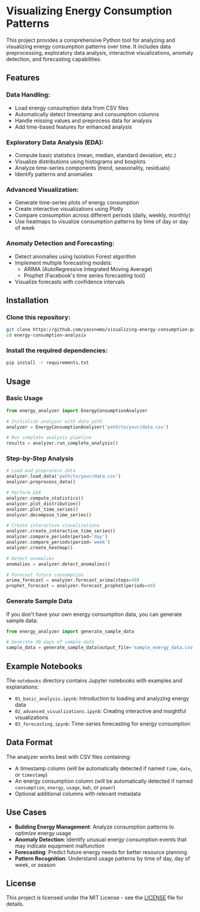 # Visualizing Energy Consumption Patterns


This project provides a comprehensive Python tool for analyzing and visualizing energy consumption patterns over time. It includes data preprocessing, exploratory data analysis, interactive visualizations, anomaly detection, and forecasting capabilities.

## Features

### Data Handling:
- Load energy consumption data from CSV files
- Automatically detect timestamp and consumption columns
- Handle missing values and preprocess data for analysis
- Add time-based features for enhanced analysis

### Exploratory Data Analysis (EDA):
- Compute basic statistics (mean, median, standard deviation, etc.)
- Visualize distributions using histograms and boxplots
- Analyze time-series components (trend, seasonality, residuals)
- Identify patterns and anomalies

### Advanced Visualization:
- Generate time-series plots of energy consumption
- Create interactive visualizations using Plotly
- Compare consumption across different periods (daily, weekly, monthly)
- Use heatmaps to visualize consumption patterns by time of day or day of week

### Anomaly Detection and Forecasting:
- Detect anomalies using Isolation Forest algorithm
- Implement multiple forecasting models:
  - ARIMA (AutoRegressive Integrated Moving Average)
  - Prophet (Facebook's time series forecasting tool)
- Visualize forecasts with confidence intervals

## Installation

### Clone this repository:
```sh
git clone https://github.com/yassnemo/visualizing-energy-consumption-patterns
cd energy-consumption-analysis
```

### Install the required dependencies:
```sh
pip install -r requirements.txt
```

## Usage

### Basic Usage
```python
from energy_analyzer import EnergyConsumptionAnalyzer

# Initialize analyzer with data path
analyzer = EnergyConsumptionAnalyzer('path/to/your/data.csv')

# Run complete analysis pipeline
results = analyzer.run_complete_analysis()
```

### Step-by-Step Analysis
```python
# Load and preprocess data
analyzer.load_data('path/to/your/data.csv')
analyzer.preprocess_data()

# Perform EDA
analyzer.compute_statistics()
analyzer.plot_distribution()
analyzer.plot_time_series()
analyzer.decompose_time_series()

# Create interactive visualizations
analyzer.create_interactive_time_series()
analyzer.compare_periods(period='day')
analyzer.compare_periods(period='week')
analyzer.create_heatmap()

# Detect anomalies
anomalies = analyzer.detect_anomalies()

# Forecast future consumption
arima_forecast = analyzer.forecast_arima(steps=48)
prophet_forecast = analyzer.forecast_prophet(periods=48)
```

### Generate Sample Data
If you don't have your own energy consumption data, you can generate sample data:
```python
from energy_analyzer import generate_sample_data

# Generate 30 days of sample data
sample_data = generate_sample_data(output_file='sample_energy_data.csv', num_days=30)
```

## Example Notebooks
The `notebooks` directory contains Jupyter notebooks with examples and explanations:

- `01_basic_analysis.ipynb`: Introduction to loading and analyzing energy data
- `02_advanced_visualizations.ipynb`: Creating interactive and insightful visualizations
- `03_forecasting.ipynb`: Time-series forecasting for energy consumption

## Data Format
The analyzer works best with CSV files containing:

- A timestamp column (will be automatically detected if named `time`, `date`, or `timestamp`)
- An energy consumption column (will be automatically detected if named `consumption`, `energy`, `usage`, `kwh`, or `power`)
- Optional additional columns with relevant metadata

## Use Cases

- **Building Energy Management**: Analyze consumption patterns to optimize energy usage
- **Anomaly Detection**: Identify unusual energy consumption events that may indicate equipment malfunction
- **Forecasting**: Predict future energy needs for better resource planning
- **Pattern Recognition**: Understand usage patterns by time of day, day of week, or season

## License
This project is licensed under the MIT License - see the [LICENSE](LICENSE) file for details.
